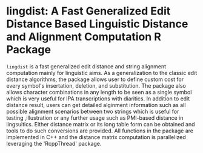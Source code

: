 # lingdist: A Fast Generalized Edit Distance Based Linguistic Distance and Alignment Computation R Package

`lingdist` is a fast generalized edit distance and string alignment computation mainly for linguistic aims. As a generalization to the classic edit distance algorithms, the package allows user to define custom cost for every symbol's insertation, deletion, and substitution. The package also allows character combinations in any length to be seen as a single symbol which is very useful for IPA transcriptions with diaritics. In addition to edit distance result, users can get detailed alginment information such as all possible alignment scenarios between two strings which is useful for testing ,illustration or any further usage such as PMI-based distance in lingsuitics. Either distance matrix or its long table form can be obtained and tools to do such conversions are provided. All functions in the package are implemented in C++ and the distance matrix computation is parallelized leveraging the 'RcppThread' package.